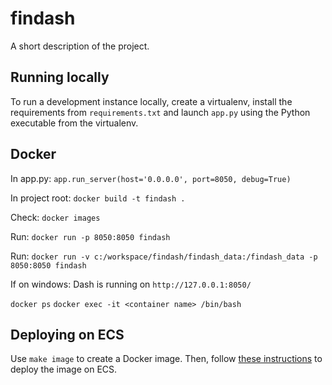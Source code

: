 # findash

A short description of the project.


## Running locally

To run a development instance locally, create a virtualenv, install the 
requirements from `requirements.txt` and launch `app.py` using the 
Python executable from the virtualenv.


## Docker 

In app.py: `app.run_server(host='0.0.0.0', port=8050, debug=True)`

In project root: `docker build -t findash .`

Check: `docker images`

Run: `docker run -p 8050:8050 findash`

Run: `docker run -v c:/workspace/findash/findash_data:/findash_data -p 8050:8050 findash`

If on windows: Dash is running on `http://127.0.0.1:8050/`

`docker ps`
`docker exec -it <container name> /bin/bash`




## Deploying on ECS

Use `make image` to create a Docker image. Then, follow [these 
instructions](https://www.chrisvoncsefalvay.com/2019/08/28/deploying-dash-on-amazon-ecs/) 
to deploy the image on ECS.